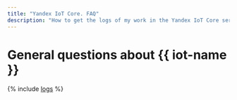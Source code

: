 ```yaml
---
title: "Yandex IoT Core. FAQ"
description: "How to get the logs of my work in the Yandex IoT Core service? Answers to this and other questions in this article."
---
```


# General questions about {{ iot-name }}

{% include [logs](../../_qa/logs.md) %}